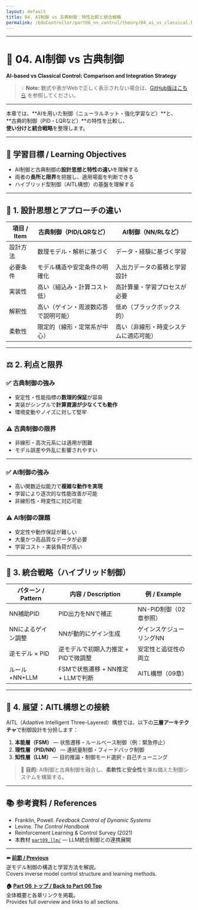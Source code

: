 ```yaml
---
layout: default
title: 04. AI制御 vs 古典制御：特性比較と統合戦略
permalink: /EduController/part06_nn_control/theory/04_ai_vs_classical.html
---
```


---

# 🧮 04. AI制御 vs 古典制御  
**AI-based vs Classical Control: Comparison and Integration Strategy**

> 💡 **Note:** 数式や表がWebで正しく表示されない場合は、[GitHub版はこちら](https://github.com/Samizo-AITL/EduController/blob/main/part06_nn_control/theory/04_ai_vs_classical.md) を参照してください。

---

本章では、**AIを用いた制御（ニューラルネット・強化学習など）**と、  
**古典的制御（PID・LQRなど）**の特性を比較し、  
**使い分けと統合戦略**を整理します。

---

## 🎯 **学習目標 / Learning Objectives**

- AI制御と古典制御の**設計思想と特性の違い**を理解する  
- 両者の**長所と限界**を把握し、適用場面を判断できる  
- ハイブリッド型制御（AITL構想）の基盤を理解する  

---

## 🧠 **1. 設計思想とアプローチの違い**

| **項目 / Item** | **古典制御（PID/LQRなど）**                   | **AI制御（NN/RLなど）**                 |
|----------------|----------------------------------------------|-----------------------------------------|
| 設計方法       | 数理モデル・解析に基づく                      | データ・経験に基づく学習                 |
| 必要条件       | モデル構造や安定条件の明確化                  | 入出力データの蓄積と学習設計             |
| 実装性         | 高い（組込み・計算コスト低）                   | 高計算量・学習プロセスが必要              |
| 解釈性         | 高い（ゲイン・周波数応答で説明可能）           | 低め（ブラックボックス的）               |
| 柔軟性         | 限定的（線形・定常系が中心）                   | 高い（非線形・時変システムに適応可能）    |

---

## ⚖️ **2. 利点と限界**

### ✅ 古典制御の強み
- 安定性・性能指標の**数理的保証**が容易  
- 実装がシンプルで**計算資源が少なくても動作**  
- 環境変動やノイズに対して堅牢  

### ⚠️ 古典制御の限界
- 非線形・高次元系には適用が困難  
- モデル誤差や外乱に影響されやすい  

---

### ✅ AI制御の強み
- 高い関数近似能力で**複雑な動作を実現**  
- 学習により逐次的な性能改善が可能  
- 非線形性・時変性に対応可能  

### ⚠️ AI制御の課題
- 安定性や動作保証が難しい  
- 大量かつ高品質なデータが必要  
- 学習コスト・実装負荷が高い  

---

## 🔁 **3. 統合戦略（ハイブリッド制御）**

| **パターン / Pattern** | **内容 / Description**                      | **例 / Example**                      |
|------------------------|----------------------------------------------|----------------------------------------|
| NN補助PID              | PID出力をNNで補正                           | NN-PID制御（02章参照）                 |
| NNによるゲイン調整     | NNが動的にゲイン生成                        | ゲインスケジューリングNN               |
| 逆モデル × PID         | 逆モデルで初期入力推定 + PIDで微調整        | 安定性と追従性の両立                   |
| ルール+NN+LLM          | FSMで状態遷移 + NN推定 + LLMで判断          | AITL構想（09章）                       |

---

## 🔮 **4. 展望：AITL構想との接続**

AITL（Adaptive Intelligent Three-Layered）構想では、以下の**三層アーキテクチャ**で制御設計を分担します：

1. **本能層（FSM）** — 状態遷移・ルールベース制御（例：緊急停止）  
2. **理性層（PID/NN）** — 連続量制御・フィードバック制御  
3. **知性層（LLM）** — 目的推論・制御モード選択・自己チューニング  

> 🎯 **目的:** AI制御と古典制御を融合し、**柔軟性と安全性**を兼ね備えた制御システムを構築する。

---

## 📚 **参考資料 / References**
- Franklin, Powell. *Feedback Control of Dynamic Systems*  
- Levine. *The Control Handbook*  
- Reinforcement Learning & Control Survey (2021)  
- 本教材 [`part09_llm/`](https://samizo-aitl.github.io/EduController/part09_llm/) — LLM統合制御との連携展開  

---

**⬅️ [前節 / Previous](https://samizo-aitl.github.io/EduController/part06_nn_control/theory/03_inverse_model/)**  
逆モデル制御の構造と学習方法を解説。  
Covers inverse model control structure and learning methods.

**🏠 [Part 06 トップ / Back to Part 06 Top](https://samizo-aitl.github.io/EduController/part06_nn_control/)**  
全体概要と各章リンクを掲載。  
Provides full overview and links to all sections.
